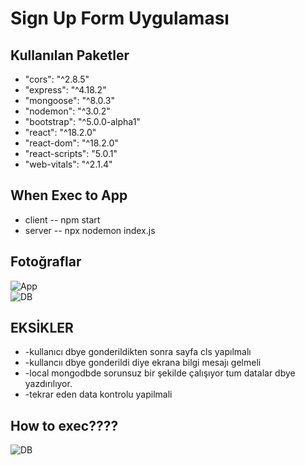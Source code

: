 <!DOCTYPE html>
<html lang="en">
<head>
    <meta charset="UTF-8">
    <meta name="viewport" content="width=device-width, initial-scale=1.0">
    <link rel="stylesheet" href="https://cdn.jsdelivr.net/npm/bootstrap@5.0.0-alpha1/dist/css/bootstrap.min.css">
</head>
<body>

<div class="container mt-5">
    <h1>Sign Up Form Uygulaması</h1>

<div class="mt-3">
        <h2>Kullanılan Paketler</h2>
        <ul>
            <li>"cors": "^2.8.5"</li>
            <li>"express": "^4.18.2"</li>
            <li>"mongoose": "^8.0.3"</li>
            <li>"nodemon": "^3.0.2"</li>
            <li>"bootstrap": "^5.0.0-alpha1"</li>
            <li>"react": "^18.2.0"</li>
            <li>"react-dom": "^18.2.0"</li>
            <li>"react-scripts": "5.0.1"</li>
            <li>"web-vitals": "^2.1.4"</li>
        </ul>
    </div>
    
<div class="mt-3">
        <h2>When Exec to App</h2>
        <ul>
        <li>client -- npm start</li>
        <li>server -- npx nodemon index.js</li>
    </ul>
</div>
    

<div class="mt-3">
    <h2>Fotoğraflar</h2>
    <div class="row">
        <div class="col-md-6">
            <img src="https://github.com/bsenator/signUpform/assets/69959722/ef8f433b-7a15-41f0-b4d3-445b2ecb8af8" alt="App" class="me-3">
        </div>
        <div class="col-md-6">
            <img src="https://github.com/bsenator/signUpform/assets/69959722/343573cf-de2d-41bf-b9b3-7974b569f3da" alt="DB">
        </div>
    </div>
</div>


<div class="mt-3">
        <h2>EKSİKLER</h2>
        <ul>
            <li>-kullanıcı dbye gonderildikten sonra sayfa cls yapılmalı</li>
            <li>-kullancıı dbye gonderildi diye ekrana bilgi mesajı gelmeli</li>
            <li>-local mongodbde sorunsuz bir şekilde çalışıyor tum datalar dbye yazdırılıyor.</li>
            <li>-tekrar eden data kontrolu yapilmali</li>
        </ul>
</div>

<div class="mt-3">
    <h2>How to exec????</h2>
    <img src="https:/github.com/bsenator/signUpform/assets/69959722/3aa8c5cf-480c-45b5-aebd-db63abf6cbaf" alt="DB">
</div>



</body>
</html>

